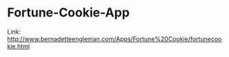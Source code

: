 # Fortune-Cookie-App 

Link: http://www.bernadetteengleman.com/Apps/Fortune%20Cookie/fortunecookie.html 

